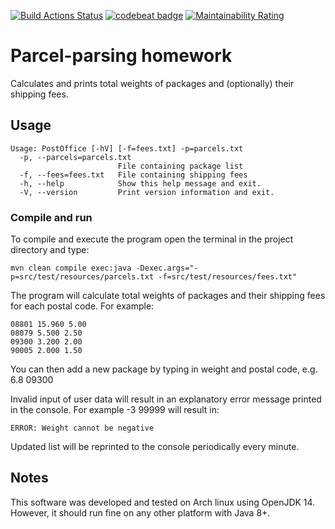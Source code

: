 [![Build Actions Status](https://github.com/JanSimek/parcel-homework/workflows/Build/badge.svg)](https://github.com/{userName}/{repoName}/actions) [![codebeat badge](https://codebeat.co/badges/2973ed5a-e2bb-4e2f-9068-24e3b94b1088)](https://codebeat.co/projects/github-com-jansimek-parcel-homework-master) [![Maintainability Rating](https://sonarcloud.io/api/project_badges/measure?project=JanSimek_parcel-homework&metric=sqale_rating)](https://sonarcloud.io/dashboard?id=JanSimek_parcel-homework) 

# Parcel-parsing homework

Calculates and prints total weights of packages and (optionally) their shipping fees. 

## Usage

```
Usage: PostOffice [-hV] [-f=fees.txt] -p=parcels.txt
  -p, --parcels=parcels.txt
                        File containing package list
  -f, --fees=fees.txt   File containing shipping fees
  -h, --help            Show this help message and exit.
  -V, --version         Print version information and exit.
```

### Compile and run

To compile and execute the program open the terminal in the project directory and type:

```shell
mvn clean compile exec:java -Dexec.args="-p=src/test/resources/parcels.txt -f=src/test/resources/fees.txt"
```

The program will calculate total weights of packages and their shipping fees for each postal code. For example:

```
08801 15.960 5.00
08079 5.500 2.50
09300 3.200 2.00
90005 2.000 1.50
```

You can then add a new package by typing in weight and postal code, e.g. 6.8 09300

Invalid input of user data will result in an explanatory error message printed in the console. For example -3 99999 will result in:

```
ERROR: Weight cannot be negative
```

Updated list will be reprinted to the console periodically every minute.

## Notes

This software was developed and tested on Arch linux using OpenJDK 14. However, it should run fine on any other platform with Java 8+.